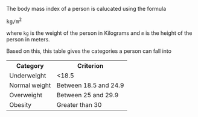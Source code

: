 The body mass index of a person is calucated using the formula
<pre>
kg/m<sup>2</sup>
</pre>

where `kg` is the weight of the person in Kilograms and `m` is the
height of the person in meters.

Based on this, this table gives the categories a person can fall into
<table>
<tr>
    <th>Category</th><th>Criterion</th>
</tr>
<tr>
    <td>Underweight</td><td>&lt;18.5</td>
</tr>    
    <td>Normal weight</td><td>Between 18.5 and 24.9</td>
</tr>    
    <td>Overweight</td><td>Between 25 and 29.9</td>
</tr>    
    <td>Obesity</td><td>Greater than 30 </td>
</tr>    
</table>
